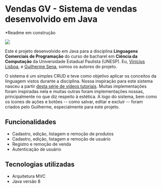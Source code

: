 # Vendas GV - Sistema de vendas desenvolvido em Java

*Readme em construção

![](https://github.com/vinimartim/vendas-java/blob/master/VendasGV/src/imagens/marca/marca_preta.png?raw=true)

Este é projeto desenvolvido em Java para a disciplina **Linguagens Comerciais de Programação** do curso de bacharel em **Ciência da Computação** da Universidade Estadual Paulista (UNESP). Eu, [Vinicius Lisboa](https://www.linkedin.com/in/vinimartim/), e [Guilherme Sena](https://www.linkedin.com/in/guilherme-sena1994/), somos os autores do projeto. 

O sistema é um simples CRUD e teve como objetivo aplicar os conceitos da linguagem vistos durante a disciplina. Nossa inspiração para este sistema nasceu a partir [desta série de vídeos tutoriais](https://www.youtube.com/watch?v=F7qBVuNk7Y4&list=PL2Dw5PtrD32yxOVQBVq6dilRyWw9nmvQh&index=1). Muitas implementações foram inspiradas nela e muitas outras foram implementações nossas, principalmente no que diz respeito à estética. A logo do sistema, bem como os ícones de ações e botões -- como salvar, editar e excluir -- foram criados pelo Guilherme, especialmente para este projeto.  

## Funcionalidades 

* Cadastro, edição, listagem e remoção de produtos
* Cadastro, edição, listagem e remoção de usuário
* Registro e remoção de venda
* Autenticação de usuário

## Tecnologias utilizadas

* Arquitetura MVC
* Java versão 8
